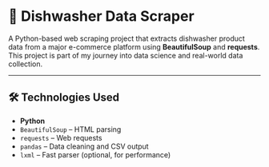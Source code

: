 # 🧼 Dishwasher Data Scraper

A Python-based web scraping project that extracts dishwasher product data from a major e-commerce platform using **BeautifulSoup** and **requests**. This project is part of my journey into data science and real-world data collection.

---

## 🛠️ Technologies Used

- **Python**
- `BeautifulSoup` – HTML parsing
- `requests` – Web requests
- `pandas` – Data cleaning and CSV output
- `lxml` – Fast parser (optional, for performance)

